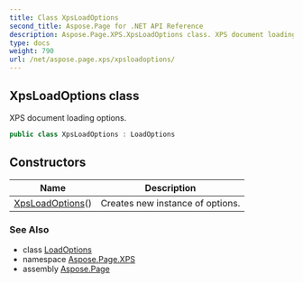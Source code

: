 ```yaml
---
title: Class XpsLoadOptions
second_title: Aspose.Page for .NET API Reference
description: Aspose.Page.XPS.XpsLoadOptions class. XPS document loading options
type: docs
weight: 790
url: /net/aspose.page.xps/xpsloadoptions/
---
```

## XpsLoadOptions class

XPS document loading options.

```csharp
public class XpsLoadOptions : LoadOptions
```

## Constructors

| Name | Description |
| --- | --- |
| [XpsLoadOptions](xpsloadoptions/)() | Creates new instance of options. |

### See Also

* class [LoadOptions](../loadoptions/)
* namespace [Aspose.Page.XPS](../../aspose.page.xps/)
* assembly [Aspose.Page](../../)


